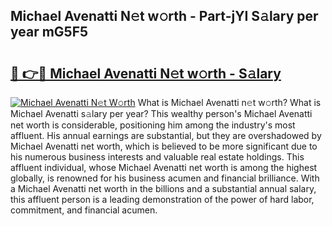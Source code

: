 ## Michael Avenatti N𝚎t w𝚘rth - Part-jYI S𝚊lary per year mG5F5

# <h2><a href="http://gc1ei0.nevu.top/?p=Michael+Avenatti">🔗 👉🔴 Michael Avenatti N𝚎t w𝚘rth - S𝚊lary</a></h2>

[![Michael Avenatti N𝚎t W𝚘rth](https://i.imgur.com/Oavwk0R.jpeg)](http://gc1ei0.nevu.top/?p=Michael+Avenatti)
What is Michael Avenatti n𝚎t w𝚘rth? What is Michael Avenatti s𝚊lary per year?
This wealthy person's Michael Avenatti net worth is considerable, positioning him among the industry's most affluent. His annual earnings are substantial, but they are overshadowed by Michael Avenatti net worth, which is believed to be more significant due to his numerous business interests and valuable real estate holdings. This affluent individual, whose Michael Avenatti net worth is among the highest globally, is renowned for his business acumen and financial brilliance. With a Michael Avenatti net worth in the billions and a substantial annual salary, this affluent person is a leading demonstration of the power of hard labor, commitment, and financial acumen.
